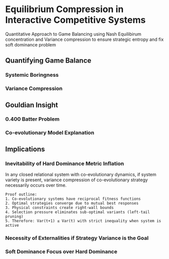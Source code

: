 # Equilibrium Compression in Interactive Competitive Systems
Quantitative Approach to Game Balancing using Nash Equilibirum concentration and Variance compression to ensure strategic entropy and fix soft dominance problem

## Quantifying Game Balance
### Systemic Boringness

### Variance Compression

## Gouldian Insight

### 0.400 Batter Problem

### Co-evolutionary Model Explanation

## Implications

### Inevitability of Hard Dominance Metric Inflation
In any closed relational system with co-evolutionary dynamics, if system variety is present, variance compression of co-evolutionary strategy necessarily occurs over time.
    
    Proof outline:
    1. Co-evolutionary systems have reciprocal fitness functions
    2. Optimal strategies converge due to mutual best responses
    3. Physical constraints create right-wall bounds
    4. Selection pressure eliminates sub-optimal variants (left-tail pruning)
    5. Therefore: Var(t+1) ≤ Var(t) with strict inequality when system is active

### Necessity of Externalities if Strategy Variance is the Goal

### Soft Dominance Focus over Hard Dominance
